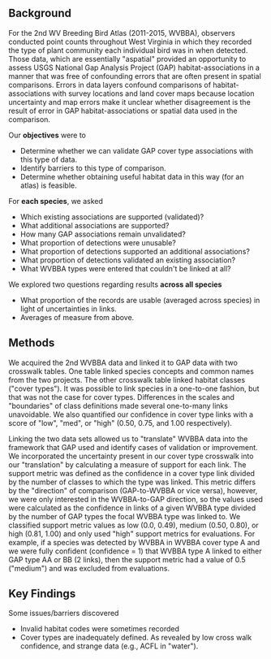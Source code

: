 ## Background
For the 2nd WV Breeding Bird Atlas (2011-2015, WVBBA), observers conducted point counts throughout West Virginia in which they recorded the type of plant community each individual bird was in when detected.  Those data, which are essentially "aspatial" provided an opportunity to assess USGS National Gap Analysis Project (GAP) habitat-associations in a manner that was free of confounding errors that are often present in spatial comparisons.  Errors in data layers confound comparisons of habitat-associations with survey locations and land cover maps because location uncertainty and map errors make it unclear whether disagreement is the result of error in GAP habitat-associations or spatial data used in the comparison.      

Our __objectives__ were to
* Determine whether we can validate GAP cover type associations with this type of data.
* Identify barriers to this type of comparison.
* Determine whether obtaining useful habitat data in this way (for an atlas) is feasible.

For __each species__, we asked
* Which existing associations are supported (validated)?
* What additional associations are supported?
* How many GAP associations remain unvalidated?
* What proportion of detections were unusable?
* What proportion of detections supported an additional associations?
* What proportion of detections validated an existing association?
* What WVBBA types were entered that couldn't be linked at all?

We explored two questions regarding results __across all species__
* What proportion of the records are usable (averaged across species) in light of uncertainties in links.
* Averages of measure from above.

## Methods
We acquired the 2nd WVBBA data and linked it to GAP data with two crosswalk tables.  One table linked species concepts and common names from the two projects.  The other crosswalk table linked habitat classes ("cover types").  It was possible to link species in a one-to-one fashion, but that was not the case for cover types.  Differences in the scales and "boundaries" of class definitions made several one-to-many links unavoidable.  We also quantified our confidence in cover type links with a score of "low", "med", or "high" (0.50, 0.75, and 1.00 respectively).

Linking the two data sets allowed us to "translate" WVBBA data into the framework that GAP used and identify cases of validation or improvement.  We incorporated the uncertainty present in our cover type crosswalk into our "translation" by calculating a measure of support for each link.  The support metric was defined as the confidence in a cover type link divided by the number of classes to which the type was linked.  This metric differs by the "direction" of comparison (GAP-to-WVBBA or vice versa), however, we were only interested in the WVBBA-to-GAP direction, so the values used were calculated as the confidence in links of a given WVBBA type divided by the number of GAP types the focal WVBBA type was linked to.  We classified support metric values as low (0.0, 0.49), medium (0.50, 0.80), or high (0.81, 1.00) and only used "high" support metrics for evaluations.  For example, if a species was detected by WVBBA in WVBBA cover type A and we were fully confident (confidence = 1) that WVBBA type A linked to either GAP type AA or BB (2 links), then the support metric had a value of 0.5 ("medium") and was excluded from evaluations.


## Key Findings
Some issues/barriers discovered
* Invalid habitat codes were sometimes recorded
* Cover types are inadequately defined.  As revealed by low cross walk confidence, and strange data (e.g., ACFL in "water").
